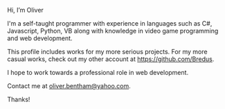 Hi, I’m Oliver

I'm a self-taught programmer with experience in languages such as C#, Javascript, Python, VB along with knowledge in video game programming and web development.

This profile includes works for my more serious projects. For my more casual works, check out my other account at https://github.com/Bredus.

I hope to work towards a professional role in web development.

Contact me at oliver.bentham@yahoo.com.

Thanks!
